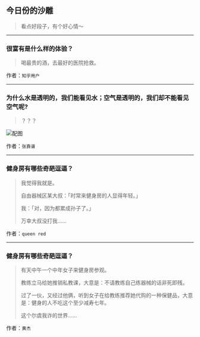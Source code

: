 ## 今日份的沙雕

> 看点好段子，有个好心情～


 
---

### 很富有是什么样的体验？

> 喝最贵的酒，去最好的医院抢救。


作者：`知乎用户`

---

### 为什么水是透明的，我们能看见水；空气是透明的，我们却不能看见空气呢?

> ？？？



![配图](http://pic4.zhimg.com/70/1366adc52b899a30e924b0e18f8e054f_b.jpg)


作者：`张靠谱`

---

### 健身房有哪些奇葩逗逼？

> 我觉得我就是。
> 
> 自由器械区某大叔：「时常来健身房的人显得年轻。」
> 
> 我：「对，因为都累成孙子了。」
> 
> 万幸大叔没打我……


作者：`queen red`

---

### 健身房有哪些奇葩逗逼？

> 有天中午一个中年女子来健身房参观。
> 
> 教练立马给她推销私教课，大意是：不请教练自己练器械的话非死即残。
> 
> 过了一伙，又经过他俩，听到女子在给教练推荐她代购的一种保健品，大意是：健身的人不吃这个至少减寿七年。
> 
> 这个尔虞我诈的世界……


作者：`黄杰`